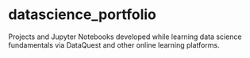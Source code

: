 # datascience_portfolio
Projects and Jupyter Notebooks developed while learning data science fundamentals via DataQuest and other online learning platforms.

